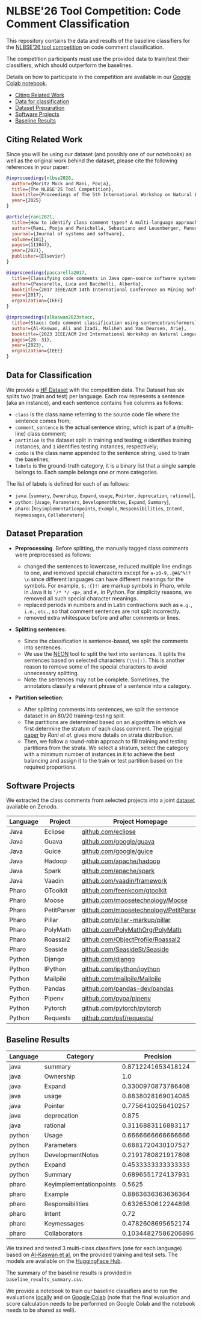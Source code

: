 # NLBSE'26 Tool Competition: Code Comment Classification

This repository contains the data and results of the baseline classifiers for the [NLBSE’26 tool competition](https://nlbse2026.github.io/tools/) on code comment classification.

The competition participants must use the provided data to train/test their classifiers, which should outperform the baselines.

Details on how to participate in the competition are available in our [Google Colab notebook](https://colab.research.google.com/drive/15lrENupj9BVy9tVyyeTnB7KdmvTCnbga?usp=sharing).

- [Citing Related Work](#citing-related-work)
- [Data for classification](#data-for-classification)
- [Dataset Preparation](#dataset-preparation)
- [Software Projects](#software-projects)
- [Baseline Results](#baseline-results)

## Citing Related Work

Since you will be using our dataset (and possibly one of our notebooks) as well as the original work behind the dataset, please cite the following references in your paper:

```bibtex
@inproceedings{nlbse2026,
  author={Moritz Mock and Rani, Pooja},
  title={The NLBSE'25 Tool Competition},
  booktitle={Proceedings of The 5th International Workshop on Natural Language-based Software Engineering (NLBSE'25)},
  year={2025}
}
```

```bibtex
@article{rani2021,
  title={How to identify class comment types? A multi-language approach for class comment classification},
  author={Rani, Pooja and Panichella, Sebastiano and Leuenberger, Manuel and Di Sorbo, Andrea and Nierstrasz, Oscar},
  journal={Journal of systems and software},
  volume={181},
  pages={111047},
  year={2021},
  publisher={Elsevier}
}
```

```bibtex
@inproceedings{pascarella2017,
  title={Classifying code comments in Java open-source software systems},
  author={Pascarella, Luca and Bacchelli, Alberto},
  booktitle={2017 IEEE/ACM 14th International Conference on Mining Software Repositories (MSR)},
  year={2017},
  organization={IEEE}
}
```

```bibtex
@inproceedings{alkaswan2023stacc,
  title={Stacc: Code comment classification using sentencetransformers},
  author={Al-Kaswan, Ali and Izadi, Maliheh and Van Deursen, Arie},
  booktitle={2023 IEEE/ACM 2nd International Workshop on Natural Language-Based Software Engineering (NLBSE)},
  pages={28--31},
  year={2023},
  organization={IEEE}
}
```

## Data for Classification

We provide a [HF Dataset](https://huggingface.co/datasets/NLBSE/nlbse26-code-comment-classification) with the competition data. The Dataset has six splits two (train and test) per language. Each row represents a sentence (aka an instance), and each sentence contains five columns as follows:
- `class` is the class name referring to the source code file where the sentence comes from;
- `comment_sentence` is the actual sentence string, which is part of a (multi-line) class comment;
- `partition` is the dataset split in training and testing; `0` identifies training instances, and `1` identifies testing instances, respectively;
- `combo` is the class name appended to the sentence string, used to train the baselines; 
- `labels` is the ground-truth category, it is a binary list that a single sample belongs to. Each sample belongs one or more categories. 

The list of labels is defined for each of as follows:
- `java`: [`summary`, `Ownership`, `Expand`, `usage`, `Pointer`, `deprecation`, `rational`],
- `python`: [`Usage`, `Parameters`, `DevelopmentNotes`, `Expand`, `Summary`],
- `pharo`: [`Keyimplementationpoints`, `Example`, `Responsibilities`, `Intent`, `Keymessages`, `Collaborators`]


## Dataset Preparation

- **Preprocessing**. Before splitting, the manually tagged class comments were preprocessed as follows:
    - changed the sentences to lowercase, reduced multiple line endings to one, and removed special characters except for  `a-z0-9,.@#&^%!? \n`  since different languages can have different meanings for the symbols. For example, `$,:{}!!` are markup symbols in Pharo, while in Java it is `‘/* */ <p>`, and `#,`  in Python. For simplicity reasons, we removed all such special character meanings.
    - replaced periods in numbers and in Latin contractions such as `e.g.`, `i.e.`, `etc.`, so that comment sentences are not split incorrectly. 
    - removed extra whitespace before and after comments or lines. 

- **Splitting sentences**:
    - Since the classification is sentence-based, we split the comments into sentences. 
    - We use the [NEON](https://github.com/adisorbo/NEON_tool) tool to split the text into sentences. It splits the sentences based on selected characters `(\\n|:)`. This is another reason to remove some of the special characters to avoid unnecessary splitting. 
    - Note: the sentences may not be complete. Sometimes, the annotators classify a relevant phrase of a sentence into a category. 

- **Partition selection**:
    - After splitting comments into  sentences, we split the sentence dataset in an 80/20 training-testing split. 
    - The partitions are determined based on an algorithm in which we first determine the stratum of each class comment. The [original paper](https://www.sciencedirect.com/science/article/pii/S0164121221001448) by _Rani et al._ gives more details on strata distribution. 
    - Then, we follow a round-robin approach to fill training and testing partitions from the strata. We select a stratum, select the category with a minimum number of instances in it to achieve the best balancing and assign it to the train or test partition based on the required proportions. 

## Software Projects

We extracted the class comments from selected projects into a joint [dataset](https://doi.org/10.5281/zenodo.4311839) available on Zenodo.

| Language | Project | Project Homepage |
|-|-|-|
| Java | Eclipse | [github.com/eclipse](https://github.com/eclipse) |
| Java | Guava   | [github.com/google/guava](https://github.com/google/guava) |
| Java | Guice   | [github.com/google/guice](https://github.com/google/guice) |
| Java | Hadoop  | [github.com/apache/hadoop](https://github.com/apache/hadoop) |
| Java | Spark   | [github.com/apache/spark](https://github.com/apache/spark) |
| Java | Vaadin  | [github.com/vaadin/framework](https://github.com/vaadin/framework) |
| Pharo | GToolkit    | [github.com/feenkcom/gtoolkit](https://github.com/feenkcom/gtoolkit) |
| Pharo | Moose       | [github.com/moosetechnology/Moose](https://github.com/moosetechnology/Moose) |
| Pharo | PetitParser | [github.com/moosetechnology/PetitParser](https://github.com/moosetechnology/PetitParser) |
| Pharo | Pillar      | [github.com/pillar-markup/pillar](https://github.com/pillar-markup/pillar) |
| Pharo | PolyMath    | [github.com/PolyMathOrg/PolyMath](https://github.com/PolyMathOrg/PolyMath) |
| Pharo | Roassal2    | [github.com/ObjectProfile/Roassal2](https://github.com/ObjectProfile/Roassal2) |
| Pharo | Seaside     | [github.com/SeasideSt/Seaside](https://github.com/SeasideSt/Seaside) |
| Python | Django   | [github.com/django](https://github.com/django) |
| Python | IPython  | [github.com/ipython/ipython](https://github.com/ipython/ipython) |
| Python | Mailpile | [github.com/mailpile/Mailpile](https://github.com/mailpile/Mailpile) |
| Python | Pandas   | [github.com/pandas-dev/pandas](https://github.com/pandas-dev/pandas) |
| Python | Pipenv   | [github.com/pypa/pipenv](https://github.com/pypa/pipenv) |
| Python | Pytorch  | [github.com/pytorch/pytorch](https://github.com/pytorch/pytorch) |
| Python | Requests | [github.com/psf/requests/](https://github.com/psf/requests/) |

## Baseline Results

| Language    | Category                   | Precision              | Recall                | F1                      |
|--------|-----------------------|------------------------|-----------------------|-------------------------|
| java   | summary               | 0.8712241653418124     | 0.8867313915857605    | 0.8789093825180433      |
| java   | Ownership             | 1.0                    | 1.0                   | 1.0                     |
| java   | Expand                | 0.3300970873786408     | 0.43037974683544306   | 0.37362637362637363     |
| java   | usage                 | 0.8838028169014085     | 0.8508474576271187    | 0.8670120898100173      |
| java   | Pointer               | 0.7756410256410257     | 0.968                 | 0.8612099644128114      |
| java   | deprecation           | 0.875                  | 0.7                   | 0.7777777777777778      |
| java   | rational              | 0.3116883116883117     | 0.41379310344827586   | 0.35555555555555557     |
| python | Usage                 | 0.6666666666666666     | 0.6813186813186813    | 0.6739130434782609      |
| python | Parameters            | 0.6881720430107527     | 0.7529411764705882    | 0.7191011235955056      |
| python | DevelopmentNotes      | 0.2191780821917808     | 0.5                   | 0.3047619047619048      |
| python | Expand                | 0.4533333333333333     | 0.6666666666666666    | 0.5396825396825397      |
| python | Summary               | 0.6896551724137931     | 0.6557377049180327    | 0.6722689075630253      |
| pharo  | Keyimplementationpoints | 0.5625               | 0.6428571428571429    | 0.6                     |
| pharo  | Example               | 0.8863636363636364     | 0.8764044943820225    | 0.8813559322033898      |
| pharo  | Responsibilities      | 0.6326530612244898     | 0.7380952380952381    | 0.6813186813186813      |
| pharo  | Intent                | 0.72                   | 0.8571428571428571    | 0.782608695652174       |
| pharo  | Keymessages           | 0.4782608695652174     | 0.7333333333333333    | 0.5789473684210527      |
| pharo  | Collaborators         | 0.10344827586206896    | 0.42857142857142855   | 0.16666666666666666     |


We trained and tested 3 multi-class classifiers (one for each language) based on [Al-Kaswan et al.](https://arxiv.org/abs/2302.13681) on the provided training and test sets. The models are available on the [HuggingFace Hub](https://huggingface.co/collections/NLBSE/nlbse26-code-comment-classification-competition-68a6c1e0aa5cc08aea456a44).

The summary of the baseline results is provided in `baseline_results_summary.csv`.

We provide a notebook to train our baseline classifiers and to run the evaluations [locally](SetFit_baseline.ipynb) and on [Google Colab](https://colab.research.google.com/drive/1QlfXoEeDV2i1RR1yg04lZkLejDGMp9R6?usp=sharing) (note that the final evaluation and score calculation needs to be performed on Google Colab and the notebook needs to be shared as well).
